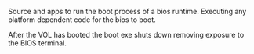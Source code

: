 Source and apps to run the boot process of a bios runtime. Executing any
platform dependent code for the bios to boot.

After the VOL has booted the boot exe shuts down removing exposure to the BIOS terminal.
